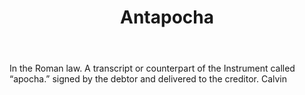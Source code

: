 ---
title: Antapocha
letter: A
permalink: "/definitions/antapocha.html"
body: In the Roman law. A transcript or counterpart of the Instrument called “apocha.”
  signed by the debtor and delivered to the creditor. Calvin
published_at: '2018-07-07'
layout: post
---